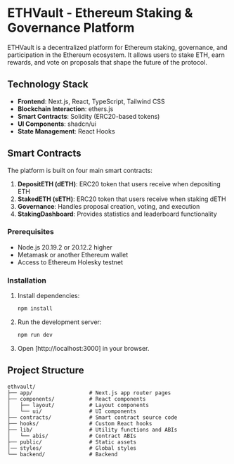 # ETHVault - Ethereum Staking & Governance Platform

ETHVault is a decentralized platform for Ethereum staking, governance, and participation in the Ethereum ecosystem. It allows users to stake ETH, earn rewards, and vote on proposals that shape the future of the protocol.


## Technology Stack

- **Frontend**: Next.js, React, TypeScript, Tailwind CSS
- **Blockchain Interaction**: ethers.js
- **Smart Contracts**: Solidity (ERC20-based tokens)
- **UI Components**: shadcn/ui
- **State Management**: React Hooks

## Smart Contracts

The platform is built on four main smart contracts:

1. **DepositETH (dETH)**: ERC20 token that users receive when depositing ETH
2. **StakedETH (sETH)**: ERC20 token that users receive when staking dETH
3. **Governance**: Handles proposal creation, voting, and execution
4. **StakingDashboard**: Provides statistics and leaderboard functionality

### Prerequisites

- Node.js 20.19.2 or 20.12.2 higher
- Metamask or another Ethereum wallet
- Access to Ethereum Holesky testnet

### Installation

1. Install dependencies:
   ```bash
   npm install
   ```

2. Run the development server:
   ```bash
   npm run dev
   ```

3. Open [http://localhost:3000] in your browser.

## Project Structure

```
ethvault/
├── app/                  # Next.js app router pages
├── components/           # React components
│   ├── layout/           # Layout components
│   └── ui/               # UI components
├── contracts/            # Smart contract source code
├── hooks/                # Custom React hooks
├── lib/                  # Utility functions and ABIs
│   └── abis/             # Contract ABIs
├── public/               # Static assets
│── styles/               # Global styles
└── backend/              # Backend
```